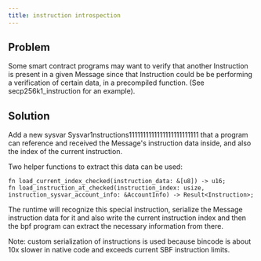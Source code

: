 ```yaml
---
title: instruction introspection
---
```


## Problem

Some smart contract programs may want to verify that another Instruction is present in a
given Message since that Instruction could be be performing a verification of certain data,
in a precompiled function. (See secp256k1_instruction for an example).

## Solution

Add a new sysvar Sysvar1nstructions1111111111111111111111111 that a program can reference
and received the Message's instruction data inside, and also the index of the current instruction.

Two helper functions to extract this data can be used:

```
fn load_current_index_checked(instruction_data: &[u8]) -> u16;
fn load_instruction_at_checked(instruction_index: usize, instruction_sysvar_account_info: &AccountInfo) -> Result<Instruction>;
```

The runtime will recognize this special instruction, serialize the Message instruction data
for it and also write the current instruction index and then the bpf program can extract the
necessary information from there.

Note: custom serialization of instructions is used because bincode is about 10x slower
in native code and exceeds current SBF instruction limits.

